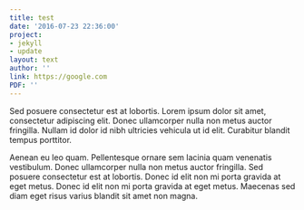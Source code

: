 ```yaml
---
title: test
date: '2016-07-23 22:36:00'
project:
- jekyll
- update
layout: text
author: ''
link: https://google.com
PDF: ''
---
```

Sed posuere consectetur est at lobortis. Lorem ipsum dolor sit amet, consectetur adipiscing elit. Donec ullamcorper nulla non metus auctor fringilla. Nullam id dolor id nibh ultricies vehicula ut id elit. Curabitur blandit tempus porttitor.

Aenean eu leo quam. Pellentesque ornare sem lacinia quam venenatis vestibulum. Donec ullamcorper nulla non metus auctor fringilla. Sed posuere consectetur est at lobortis. Donec id elit non mi porta gravida at eget metus. Donec id elit non mi porta gravida at eget metus. Maecenas sed diam eget risus varius blandit sit amet non magna.